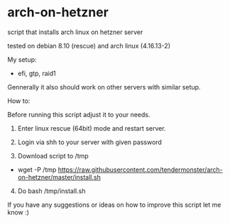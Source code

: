 # arch-on-hetzner

script that installs arch linux on hetzner server

tested on debian 8.10 (rescue) and arch linux (4.16.13-2)

My setup:
* efi, gtp, raid1

Gennerally it also should work on other servers with similar setup.

How to:

Before running this script adjust it to your needs.

1) Enter linux rescue (64bit) mode and restart server. 

2) Login via shh to your server with given password

3) Download script to /tmp

* wget -P /tmp https://raw.githubusercontent.com/tendermonster/arch-on-hetzner/master/install.sh

4) Do bash /tmp/install.sh 

If you have any suggestions or ideas on how to improve this script let me know :)
